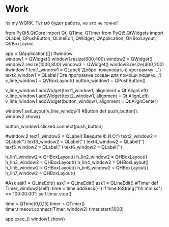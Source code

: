 # Work
Its my WORK.
Тут мб будет работа, но это не точно!

from PyQt5.QtCore import Qt, QTime, QTimer
from PyQt5.QtWidgets import QLabel, QPushButton, QLineEdit, QWidget, QApplication, QHBoxLayout, QVBoxLayout

app = QApplication([])
#window                                 
window1 = QWidget()
window1.resize(600,400)
window2 = QWidget()
window2.resize(1000,800)
window3 = QWidget()
window3.resize(400,200)
#window 1
text1_window1 = QLabel('Добро пожаловать в программу ...')
text2_window1 = QLabel('Эта программа создан для помощи людям:...')
v_line_window1 = QVBoxLayout()
button_window1 = QPushButton()

v_line_window1.addWidget(text1_window1, alignment = Qt.AlignLeft)
v_line_window1.addWidget(text2_window1, alignment = Qt.AlignLeft)
v_line_window1.addWidget(button_window1, alignment = Qt.AlignCenter)

window1.setLayout(v_line_window1)
#Button
def push_button():
    window2.show()

button_window1.clicked.connect(push_button)

#window 2
text1_window2 = QLabel('Введите Ф.И.О:')
text2_window2 = QLabel('')
text3_window2 = QLabel('')
text4_window2 = QLabel('')
text5_window2 = QLabel('')
text6_window2 = QLabel('')

h_lin1_window2 = QHBoxLayout()
h_lin2_window2 = QHBoxLayout()
h_lin3_window2 = QHBoxLayout()
h_lin4_window2 = QHBoxLayout()
h_lin5_window2 = QHBoxLayout()
h_lin6_window2 = QHBoxLayout()
h_lin7_window2 = QHBoxLayout()

#Ask
ask1 = QLineEdit()
ask1 = QLineEdit()
ask1 = QLineEdit()
#Timer
def Timer_window2(self):
    time = time.addSecs(-1)
    if time.toString("hh:mm:ss") == "00:00:00":
        self.timer.stop()

time = QTime(0,0,15)
timer = QTimer()
timer.timeout.connect(Timer_window2)
timer.start(1000)




app.exec_()
window1.show()
